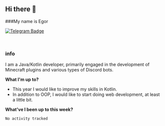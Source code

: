 ## Hi there 👋
###My name is Egor

[![Telegram Badge](https://img.shields.io/badge/-Telegram-9cf?style=flat-square&logo=Telegram&logoColor=white)](https://t.me/turbotaliz)

&nbsp;

### info

I am a Java/Kotlin developer, primarily engaged in the development of Minecraft plugins and various types of Discord bots.

**What I'm up to?**

- This year I would like to improve my skills in Kotlin.
- In addition to OOP, I would like to start doing web development, at least a little bit.

**What've I been up to this week?** 

<!--START_SECTION:waka-->

```txt
No activity tracked
```

<!--END_SECTION:waka-->
